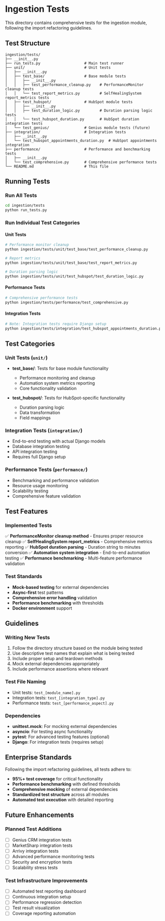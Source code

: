 # Ingestion Tests

This directory contains comprehensive tests for the ingestion module, following the import refactoring guidelines.

## Test Structure

```
ingestion/tests/
├── __init__.py
├── run_tests.py                    # Main test runner
├── unit/                           # Unit tests
│   ├── __init__.py
│   ├── test_base/                  # Base module tests
│   │   ├── __init__.py
│   │   ├── test_performance_cleanup.py    # PerformanceMonitor cleanup tests
│   │   └── test_report_metrics.py         # SelfHealingSystem report_metrics tests
│   ├── test_hubspot/               # HubSpot module tests
│   │   ├── __init__.py
│   │   ├── test_duration_logic.py         # Duration parsing logic tests
│   │   └── test_hubspot_duration.py       # HubSpot duration integration tests
│   └── test_genius/                # Genius module tests (future)
├── integration/                    # Integration tests
│   ├── __init__.py
│   └── test_hubspot_appointments_duration.py  # HubSpot appointments integration
├── performance/                    # Performance and benchmarking tests
│   ├── __init__.py
│   └── test_comprehensive.py       # Comprehensive performance tests
└── README.md                       # This file
```

## Running Tests

### Run All Tests
```bash
cd ingestion/tests
python run_tests.py
```

### Run Individual Test Categories

#### Unit Tests
```bash
# Performance monitor cleanup
python ingestion/tests/unit/test_base/test_performance_cleanup.py

# Report metrics
python ingestion/tests/unit/test_base/test_report_metrics.py

# Duration parsing logic
python ingestion/tests/unit/test_hubspot/test_duration_logic.py
```

#### Performance Tests
```bash
# Comprehensive performance tests
python ingestion/tests/performance/test_comprehensive.py
```

#### Integration Tests
```bash
# Note: Integration tests require Django setup
python ingestion/tests/integration/test_hubspot_appointments_duration.py
```

## Test Categories

### Unit Tests (`unit/`)
- **test_base/**: Tests for base module functionality
  - Performance monitoring and cleanup
  - Automation system metrics reporting
  - Core functionality validation

- **test_hubspot/**: Tests for HubSpot-specific functionality
  - Duration parsing logic
  - Data transformation
  - Field mappings

### Integration Tests (`integration/`)
- End-to-end testing with actual Django models
- Database integration testing
- API integration testing
- Requires full Django setup

### Performance Tests (`performance/`)
- Benchmarking and performance validation
- Resource usage monitoring
- Scalability testing
- Comprehensive feature validation

## Test Features

### Implemented Tests
✅ **PerformanceMonitor cleanup method** - Ensures proper resource cleanup
✅ **SelfHealingSystem report_metrics** - Comprehensive metrics reporting
✅ **HubSpot duration parsing** - Duration string to minutes conversion
✅ **Automation system integration** - End-to-end automation testing
✅ **Performance benchmarking** - Multi-feature performance validation

### Test Standards
- **Mock-based testing** for external dependencies
- **Async-first** test patterns
- **Comprehensive error handling** validation
- **Performance benchmarking** with thresholds
- **Docker environment** support

## Guidelines

### Writing New Tests
1. Follow the directory structure based on the module being tested
2. Use descriptive test names that explain what is being tested
3. Include proper setup and teardown methods
4. Mock external dependencies appropriately
5. Include performance assertions where relevant

### Test File Naming
- Unit tests: `test_[module_name].py`
- Integration tests: `test_[integration_type].py`
- Performance tests: `test_[performance_aspect].py`

### Dependencies
- **unittest.mock**: For mocking external dependencies
- **asyncio**: For testing async functionality
- **pytest**: For advanced testing features (optional)
- **Django**: For integration tests (requires setup)

## Enterprise Standards

Following the import refactoring guidelines, all tests adhere to:
- **95%+ test coverage** for critical functionality
- **Performance benchmarking** with defined thresholds
- **Comprehensive mocking** of external dependencies
- **Standardized test structure** across all modules
- **Automated test execution** with detailed reporting

## Future Enhancements

### Planned Test Additions
- [ ] Genius CRM integration tests
- [ ] MarketSharp integration tests
- [ ] Arrivy integration tests
- [ ] Advanced performance monitoring tests
- [ ] Security and encryption tests
- [ ] Scalability stress tests

### Test Infrastructure Improvements
- [ ] Automated test reporting dashboard
- [ ] Continuous integration setup
- [ ] Performance regression detection
- [ ] Test result visualization
- [ ] Coverage reporting automation
